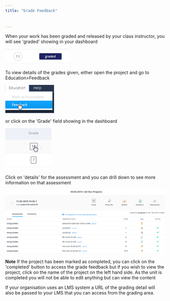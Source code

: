 ```yaml
---
title: "Grade Feedback"


---
```


When your work has been graded and released by your class instructor, you will see 'graded' showing in your dashboard

![graded work](/img/graded.png)

To view details of the grades given, either open the project and go to Education>Feedback

![feedback](/img/feedback.png)

or click on the 'Grade' field showing in the dashboard

![access grades](/img/accessgrades.png)

Click on 'details' for the assessment and you can drill down to see more information on that assessment

![grade detail](/img/gradedetail.png)

**Note** If the project has been marked as completed, you can click on the 'completed' button to access the grade feedback but if you wish to view the project, click on the name of the project on the left hand side. As the unit is completed you will not be able to edit anything but can view the content

If your organisation uses an LMS system a URL of the grading detail will also be passed to your LMS that you can access from the grading area.





